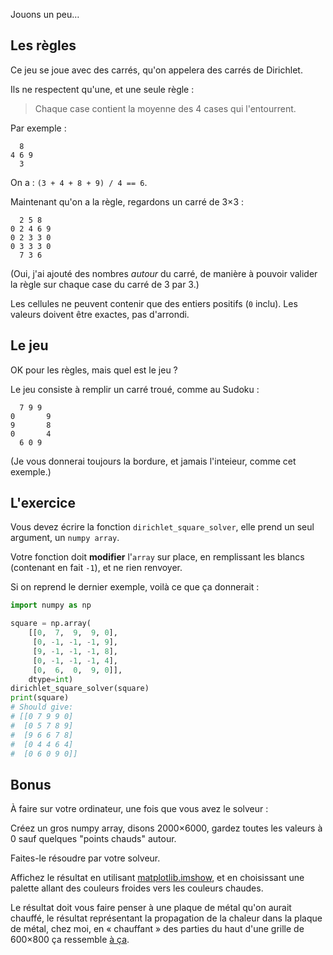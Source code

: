 Jouons un peu…

## Les règles

Ce jeu se joue avec des carrés, qu'on appelera des carrés de Dirichlet.

Ils ne respectent qu'une, et une seule règle :

> Chaque case contient la moyenne des 4 cases qui l'entourrent.

Par exemple :

```text
  8
4 6 9
  3
```

On a : `(3 + 4 + 8 + 9) / 4 == 6`.

Maintenant qu'on a la règle, regardons un carré de 3×3 :

```text
  2 5 8
0 2 4 6 9
0 2 3 3 0
0 3 3 3 0
  7 3 6
```

(Oui, j'ai ajouté des nombres *autour* du carré, de manière à pouvoir
valider la règle sur chaque case du carré de 3 par 3.)

Les cellules ne peuvent contenir que des entiers positifs (`0`
inclu). Les valeurs doivent être exactes, pas d'arrondi.


## Le jeu

OK pour les règles, mais quel est le jeu ?

Le jeu consiste à remplir un carré troué, comme au Sudoku :


```text
  7 9 9
0       9
9       8
0       4
  6 0 9
```

(Je vous donnerai toujours la bordure, et jamais l'inteieur, comme cet exemple.)


## L'exercice

Vous devez écrire la fonction `dirichlet_square_solver`, elle prend un
seul argument, un `numpy array`.

Votre fonction doit **modifier** l'`array` sur place, en remplissant
les blancs (contenant en fait `-1`), et ne rien renvoyer.

Si on reprend le dernier exemple, voilà ce que ça donnerait :

```python
import numpy as np

square = np.array(
    [[0,  7,  9,  9, 0],
     [0, -1, -1, -1, 9],
     [9, -1, -1, -1, 8],
     [0, -1, -1, -1, 4],
     [0,  6,  0,  9, 0]],
    dtype=int)
dirichlet_square_solver(square)
print(square)
# Should give:
# [[0 7 9 9 0]
#  [0 5 7 8 9]
#  [9 6 6 7 8]
#  [0 4 4 6 4]
#  [0 6 0 9 0]]
```

## Bonus

À faire sur votre ordinateur, une fois que vous avez le solveur :

Créez un gros numpy array, disons 2000×6000, gardez toutes les valeurs à 0 sauf quelques "points chauds" autour.

Faites-le résoudre par votre solveur.

Affichez le résultat en utilisant
[matplotlib.imshow](https://matplotlib.org/3.2.1/api/_as_gen/matplotlib.pyplot.imshow.html),
et en choisissant une palette allant des couleurs froides vers les
couleurs chaudes.

Le résultat doit vous faire penser à une plaque de métal qu'on aurait
chauffé, le résultat représentant la propagation de la chaleur dans la
plaque de métal, chez moi, en « chauffant » des parties du haut d'une
grille de 600×800 ça ressemble [à ça](https://mdk.fr/dirichlet.png).
